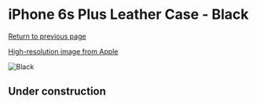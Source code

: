 # iPhone 6s Plus Leather Case - Black

[Return to previous page](/iphone_6)

[High-resolution image from Apple](https://store.storeimages.cdn-apple.com/8756/as-images.apple.com/is/MKXF2?wid=4500&hei=4500&fmt=png)

<div style="width: 512px"><img src="/almost_uncompressed/MKXF2.webp" alt="Black"></div>

## Under construction
